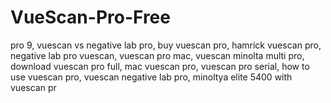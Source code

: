 # VueScan-Pro-Free
pro 9, vuescan vs negative lab pro, buy vuescan pro, hamrick vuescan pro, negative lab pro vuescan, vuescan pro mac, vuescan minolta multi pro, download vuescan pro full, mac vuescan pro, vuescan pro serial, how to use vuescan pro, vuescan negative lab pro, minoltya elite 5400 with vuescan pr
